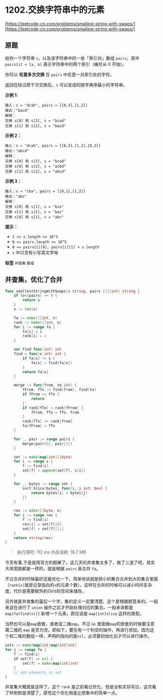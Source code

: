 # 1202.交换字符串中的元素
[https://leetcode-cn.com/problems/smallest-string-with-swaps/](https://leetcode-cn.com/problems/smallest-string-with-swaps/) 
## 原题
给你一个字符串 `s`，以及该字符串中的一些「索引对」数组 `pairs`，其中 `pairs[i] = [a, b]` 表示字符串中的两个索引（编号从 0 开始）。

你可以 **任意多次交换**  在 `pairs` 中任意一对索引处的字符。

返回在经过若干次交换后，`s` 可以变成的按字典序最小的字符串。

 

**示例 1:** 

```
输入：s = "dcab", pairs = [[0,3],[1,2]]
输出："bacd"
解释： 
交换 s[0] 和 s[3], s = "bcad"
交换 s[1] 和 s[2], s = "bacd"

```
**示例 2：** 

```
输入：s = "dcab", pairs = [[0,3],[1,2],[0,2]]
输出："abcd"
解释：
交换 s[0] 和 s[3], s = "bcad"
交换 s[0] 和 s[2], s = "acbd"
交换 s[1] 和 s[2], s = "abcd"
```
**示例 3：** 

```
输入：s = "cba", pairs = [[0,1],[1,2]]
输出："abc"
解释：
交换 s[0] 和 s[1], s = "bca"
交换 s[1] 和 s[2], s = "bac"
交换 s[0] 和 s[1], s = "abc"

```
 

**提示：** 
- `1 <= s.length <= 10^5`
- `0 <= pairs.length <= 10^5`
- `0 <= pairs[i][0], pairs[i][1] < s.length`
- `s` 中只含有小写英文字母
 
**标签**
`并查集` `数组` 


## 并查集，优化了合并
```go
func smallestStringWithSwaps(s string, pairs [][]int) string {
	if len(pairs) == 0 {
		return s
	}
	n := len(s)

	fa := make([]int, n)
	rank := make([]int, n)
	for i := range fa {
		fa[i] = i
		rank[i] = 1
	}

	var find func(int) int
	find = func(x int) int {
		if fa[x] != x {
			fa[x] = find(fa[x])
		}
		return fa[x]
	}

	merge := func(from, to int) {
		fFrom, fTo := find(from), find(to)
		if fFrom == fTo {
			return
		}
		if rank[fTo] < rank[fFrom] {
			fFrom, fTo = fTo, from
		}
		rank[fTo] += rank[from]
		fa[fFrom] = fTo
	}

	for _, pair := range pairs {
		merge(pair[0], pair[1])
	}

	set := make(map[int][]byte)
	for i := range s {
		f := find(i)
		set[f] = append(set[f], s[i])
	}

	for _, bytes := range set {
		sort.Slice(bytes, func(i, j int) bool {
			return bytes[i] < bytes[j]
		})
	}

	res := make([]byte, n)
	for i := range res {
		f := find(i)
		res[i] = set[f][0]
		set[f] = set[f][1:]
	}
	return string(res)
}
```
>执行用时: 112 ms
内存消耗: 18.7 MB


今天有事,于是就用官方的题解了。这几天的并查集太多了，做了三道了吧，其实大体思路都是一样的，就是根据 `pairs` 来合并 `fa`。

不过合并的时候最好还能优化一下，简单地说就是把小的集合合并到大的集合里面（`rank[x]`就是记录指向的`x`的元素个数）。这样在合并的时候可以减小时间复杂度，代价是需要额外的$O(n)$的空间来储存。

另外就是并查集的最后一个字，集的定义一定要清楚。这个是根据题意来的。一般来说在进行了 `union` 操作之后才开始处理对应的集合。一般来讲都是 `map[fa[find(x)]]` 新增一个元素，即应该是 `map[int]slice` 这样的类型。

当然也可以是`map`嵌套，或者说二维`map`。不过 `Go` 里面做`map`的嵌套的时候要注意第二维的 `map` 是否为空。即如下，要先有一个判空的操作，再进行添加。因为这个和二维的数组一样，声明的指向的是`nil`，必须要初始化后才可以进行操作。
```go
sets := make(map[int]map[int]int)
for i := range fa {
    f := find(i)
    if set[f] == nil {
        set[f] = make(map[int]int)
    }
    // add elements in set
}
```

并查集大概就是这样了。这个 `rank` 是之前看过优化，但是没有实际写过，这次看了样例倒是清楚了，感觉这个优化倒是比想象中的简单一点。
